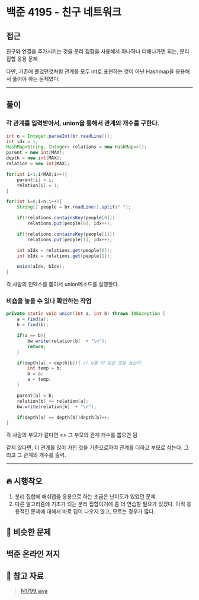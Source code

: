# 백준 4195 - 친구 네트워크

## 접근

친구와 연결을 추가시키는 것을 분리 집합을 사용해서 하나하나 더해나가면 되는, 분리집합 응용 문제

다만, 기존에 풀었던것처럼 관계를 모두 int로 표현하는 것이 아닌 Hashmap을 응용해서 풀어야 하는 문제였다.

---
## 풀이

### 각 관계를 입력받아서, union을 통해서 관계의 개수를 구한다. 

```java
int n = Integer.parseInt(br.readLine());
int idx = 1;
HashMap<String, Integer> relations = new HashMap<>();
parent = new int[MAX];
depth = new int[MAX];
relation = new int[MAX];

for(int i=1;i<MAX;i++){
    parent[i] = i;
    relation[i] = 1;
}

for(int i=0;i<n;i++){
    String[] people = br.readLine().split(" ");

    if(!relations.containsKey(people[0]))
        relations.put(people[0], idx++);

    if(!relations.containsKey(people[1]))
        relations.put(people[1], idx++);

    int aIdx = relations.get(people[0]);
    int bIdx = relations.get(people[1]);

    union(aIdx, bIdx);
}
```

각 사람의 인덱스를 뽑아서 union메소드를 실행한다. 

### 비숍을 놓을 수 있나 확인하는 작업

```java
private static void union(int a, int b) throws IOException {
    a = find(a);
    b = find(b);

    if(a == b){
        bw.write(relation[b]  + "\n");
        return;
    }

    if(depth[a] > depth[b]){ // b를 더 깊은 것을 놓는다.
        int temp = b;
        b = a;
        a = temp;
    }

    parent[a] = b;
    relation[b] += relation[a];
    bw.write(relation[b]  + "\n");

    if(depth[a] == depth[b])depth[b]++;
}
```

각 사람의 부모가 같다면 => 그 부모의 관계 개수를 뽑으면 됨

같지 않다면, 더 관계를 많이 가진 것을 기준으로하여 관계를 더하고 부모로 삼는다. 그리고 그 관계의 개수를 출력.


--- 
## 🔥 시행착오

1. 분리 집합에 해쉬맵을 응용으로 하는 조금은 난이도가 있었던 문제. 
2. 다른 알고리즘에 기초가 되는 분리 집합이기에 좀 더 연습할 필요가 있겠다. 아직 응용적인 문제에 대해서 바로 답이 나오지 않고, 모르는 경우가 많다. 


## 🤭 비슷한 문제

백준 온라인 저지
- 


## 💌 참고 자료

> [N1799.java](https://github.com/Rurril/Problem-Solving/blob/Test/Problem-Solving/PS/DisjointSet/N4195.java) 
